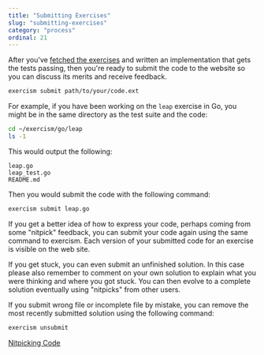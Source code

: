 ```yaml
---
title: "Submitting Exercises"
slug: "submitting-exercises"
category: "process"
ordinal: 21
---
```


After you've [fetched the exercises](/fetching-exercises.html) and written an implementation that gets the tests passing, then you're ready to submit the code to the website so you can discuss its merits and receive feedback.

```bash
exercism submit path/to/your/code.ext
```

For example, if you have been working on the `leap` exercise in Go, you might be in the same directory as the test suite and the code:

```bash
cd ~/exercism/go/leap
ls -1
```

This would output the following:
```
leap.go
leap_test.go
README.md
```

Then you would submit the code with the following command:

```bash
exercism submit leap.go
```

If you get a better idea of how to express your code, perhaps coming from
some "nitpick" feedback, you can submit your code again using the same
command to exercism.  Each version of your submitted code for an exercise
is visible on the web site.

If you get stuck, you can even submit an unfinished solution. In this case
please also remember to comment on your own solution to explain what you were thinking and where you got stuck.
You can then evolve to a complete solution eventually using "nitpicks" from other users.

If you submit wrong file or incomplete file by mistake, you can remove the
most recently submitted solution using the following command:

```bash
exercism unsubmit
```


<a class="secondary-button" href="nitpicking-code.html">Nitpicking Code</a>
